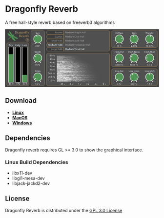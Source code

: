 # Dragonfly Reverb
A free hall-style reverb based on freeverb3 algorithms

![Screenshot](screenshot.png)

## Download

* **[Linux](https://github.com/michaelwillis/dragonfly-reverb/releases/download/1.0.0-rc3/DragonflyReverb-Linux-64bit-v1.0.0-rc3.tgz)**
* **[MacOS](https://github.com/michaelwillis/dragonfly-reverb/releases/download/1.0.0-rc3/DragonflyReverb-MacOS-64bit-v1.0.0-rc3.zip)**
* **[Windows](https://github.com/michaelwillis/dragonfly-reverb/releases/download/1.0.0-rc3/DragonflyReverb-Windows-64bit-v1.0.0-rc3.zip)**

## Dependencies

Dragonfly reverb requires GL >= 3.0 to show the graphical interface.

### Linux Build Dependencies

* libx11-dev
* libgl1-mesa-dev
* libjack-jackd2-dev

## License

Dragonfly Reverb is distributed under the [GPL 3.0 License](https://www.gnu.org/licenses/gpl-3.0.en.html)

